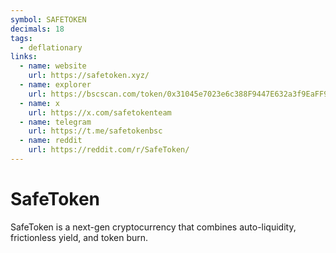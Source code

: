 ```yaml
---
symbol: SAFETOKEN
decimals: 18
tags:
  - deflationary
links:
  - name: website
    url: https://safetoken.xyz/
  - name: explorer
    url: https://bscscan.com/token/0x31045e7023e6c388F9447E632a3f9EaFF90393fa
  - name: x
    url: https://x.com/safetokenteam
  - name: telegram
    url: https://t.me/safetokenbsc
  - name: reddit
    url: https://reddit.com/r/SafeToken/
---
```


# SafeToken

SafeToken is a next-gen cryptocurrency that combines auto-liquidity, frictionless yield, and token burn.
